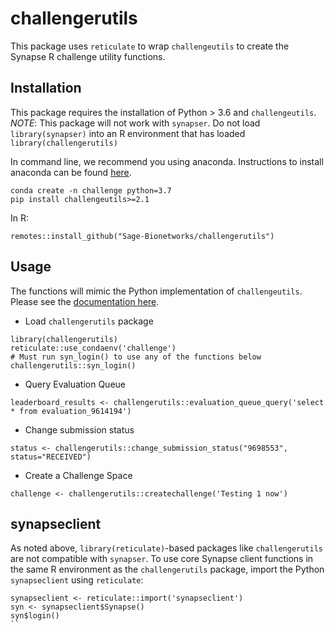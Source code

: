 # challengerutils

This package uses `reticulate` to wrap `challengeutils` to create the Synapse R challenge utility functions.


## Installation

This package requires the installation of Python > 3.6 and `challengeutils`. *NOTE*: This package will not work with `synapser`.  Do not load `library(synapser)` into an R environment that has loaded `library(challengerutils)`

In command line, we recommend you using anaconda.  Instructions to install anaconda can be found [here](https://docs.anaconda.com/anaconda/install/).

```
conda create -n challenge python=3.7
pip install challengeutils>=2.1
```

In R:

```
remotes::install_github("Sage-Bionetworks/challengerutils")
```


## Usage

The functions will mimic the Python implementation of `challengeutils`.  Please see the [documentation here](https://sage-bionetworks.github.io/challengeutils/).  

* Load `challengerutils` package

```
library(challengerutils)
reticulate::use_condaenv('challenge')
# Must run syn_login() to use any of the functions below
challengerutils::syn_login()
```

* Query Evaluation Queue
```
leaderboard_results <- challengerutils::evaluation_queue_query('select * from evaluation_9614194')
```

* Change submission status
```
status <- challengerutils::change_submission_status("9698553", status="RECEIVED")
```

* Create a Challenge Space
```
challenge <- challengerutils::createchallenge('Testing 1 now')
```


## synapseclient

As noted above, `library(reticulate)`-based packages like `challengerutils` are not compatible with `synapser`. To use core Synapse client functions in the same R environment as the `challengerutils` package, import the Python `synapseclient` using `reticulate`:

```
synapseclient <- reticulate::import('synapseclient')
syn <- synapseclient$Synapse()
syn$login()
``
